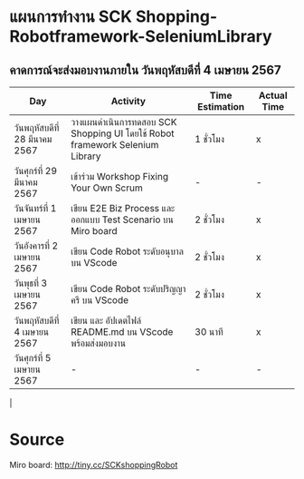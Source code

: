 # แผนการทำงาน SCK Shopping-Robotframework-SeleniumLibrary
## คาดการณ์จะส่งมอบงานภายใน วันพฤหัสบดีที่ 4 เมษายน 2567
| Day | Activity | Time Estimation | Actual Time | 
|--------------------------|-------|-------|------|
| วันพฤหัสบดีที่ 28 มีนาคม 2567 | วางแผนดำเนินการทดสอบ SCK Shopping UI โดยใช้ Robot framework Selenium Library | 1 ชั่วโมง | x |
| วันศุกร์ที่ 29 มีนาคม 2567 | เข้าร่วม Workshop Fixing Your Own Scrum | - | - |
| วันจันทร์ที่  1 เมษายน 2567 | เขียน E2E Biz Process และ ออกแบบ Test Scenario บน Miro board | 2 ชั่วโมง | x |
| วันอังคารที่ 2 เมษายน 2567 | เขียน Code Robot ระดับอนุบาล บน VScode | 2 ชั่วโมง | x |
| วันพุธที่ 3 เมษายน 2567 | เขียน Code Robot ระดับปริญญาครี บน VScode | 2 ชั่วโมง | x | 
| วันพฤหัสบดีที่ 4 เมษายน 2567 | เขียน และ อัปเดตไฟล์ README.md บน VScode พร้อมส่งมอบงาน | 30 นาที | x |
| วันศุกร์ที่ 5 เมษายน 2567 | - | - | - |
|

# Source
Miro board: http://tiny.cc/SCKshoppingRobot